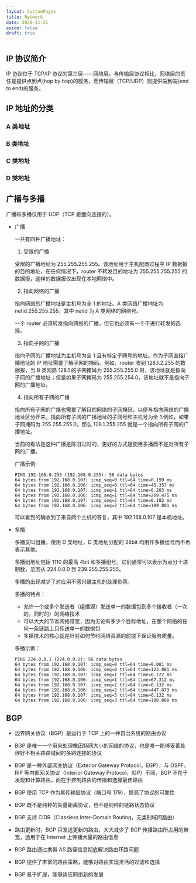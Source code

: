 ```yaml
---
layout: CustomPages
title: Network
date: 2020-11-21
aside: false
draft: true
---
```


## IP 协议简介

IP 协议位于 TCP/IP 协议的第三层——网络层。与传输层协议相比，网络层的责任是提供点到点(hop by hop)的服务，而传输层（TCP/UDP）则提供端到端(end to end)的服务。

## IP 地址的分类

### A 类地址

### B 类地址

### C 类地址

### D 类地址

## 广播与多播

广播和多播仅用于 UDP（TCP 是面向连接的）。

- 广播

  一共有四种广播地址：

  1. 受限的广播

  受限的广播地址为 255.255.255.255。该地址用于主机配置过程中 IP 数据报的目的地址，在任何情况下，router 不转发目的地址为 255.255.255.255 的数据报，这样的数据报仅出现在本地网络中。

  2. 指向网络的广播

  指向网络的广播地址是主机号为全 1 的地址。A 类网络广播地址为 netid.255.255.255，其中 netid 为 A 类网络的网络号。

  一个 router 必须转发指向网络的广播，但它也必须有一个不进行转发的选择。

  3. 指向子网的广播

  指向子网的广播地址为主机号为全 1 且有特定子网号的地址。作为子网直接广播地址的 IP 地址需要了解子网的掩码。例如，router 收到 128.1.2.255 的数据报，当 B 类网路 128.1 的子网掩码为 255.255.255.0 时，该地址就是指向子网的广播地址；但是如果子网掩码为 255.255.254.0，该地址就不是指向子网的广播地址。

  4. 指向所有子网的广播

  指向所有子网的广播也需要了解目的网络的子网掩码，以便与指向网络的广播地址区分开来。指向所有子网的广播地址的子网号和主机号为全 1.例如，如果子网掩码为 255.255.255.0，那么 128.1.255.255 就是一个指向所有子网的广播地址。

  当前的看法是这种广播是陈旧过时的，更好的方式是使用多播而不是对所有子网的广播。

  广播示例:

  ```
  PING 192.168.0.255 (192.168.0.255): 56 data bytes
  64 bytes from 192.168.0.107: icmp_seq=0 ttl=64 time=0.199 ms
  64 bytes from 192.168.0.106: icmp_seq=0 ttl=64 time=45.357 ms
  64 bytes from 192.168.0.107: icmp_seq=1 ttl=64 time=0.203 ms
  64 bytes from 192.168.0.106: icmp_seq=1 ttl=64 time=269.475 ms
  64 bytes from 192.168.0.107: icmp_seq=2 ttl=64 time=0.102 ms
  64 bytes from 192.168.0.106: icmp_seq=2 ttl=64 time=189.881 ms
  ```

  可以看到的确收到了来自两个主机的答复，其中 192.168.0.107 是本机地址。

- 多播

  多播又叫组播，使用 D 类地址，D 类地址分配的 28bit 均用作多播组号而不再表示其他。

  多播组地址包括 1110 的最高 4bit 和多播组号。它们通常可以表示为点分十进制数，范围从 224.0.0.0 到 239.255.255.255。

  多播的出现减少了对应用不感兴趣主机的处理负荷。

  多播的特点：

  - 允许一个或多个发送者（组播源）发送单一的数据包到多个接收者（一次的，同时的）的网络技术
  - 可以大大的节省网络带宽，因为无论有多少个目标地址，在整个网络的任何一条链路上只传送单一的数据包
  - 多播技术的核心就是针对如何节约网络资源的前提下保证服务质量。

  多播示例：

  ```
  PING 224.0.0.1 (224.0.0.1): 56 data bytes
  64 bytes from 192.168.0.107: icmp_seq=0 ttl=64 time=0.081 ms
  64 bytes from 192.168.0.106: icmp_seq=0 ttl=64 time=123.081 ms
  64 bytes from 192.168.0.107: icmp_seq=1 ttl=64 time=0.122 ms
  64 bytes from 192.168.0.106: icmp_seq=1 ttl=64 time=67.312 ms
  64 bytes from 192.168.0.107: icmp_seq=2 ttl=64 time=0.132 ms
  64 bytes from 192.168.0.106: icmp_seq=2 ttl=64 time=447.073 ms
  64 bytes from 192.168.0.107: icmp_seq=3 ttl=64 time=0.132 ms
  64 bytes from 192.168.0.106: icmp_seq=3 ttl=64 time=188.800 ms
  ```

## BGP

- 边界网关协议（BGP）是运行于 TCP 上的一种自治系统的路由协议

- BGP 是唯一一个用来处理像因特网大小的网络的协议，也是唯一能够妥善处理好不相关路由域间的多路连接的协议

- BGP 是一种外部网关协议（Exterior Gateway Protocol，EGP），与 OSPF、RIP 等内部网关协议（Interior Gateway Protocol，IGP）不同，BGP 不在于发现和计算路由，而在于控制路由的传播和选择最佳路由

- BGP 使用 TCP 作为其传输层协议（端口号 179），提高了协议的可靠性

- BGP 既不是纯粹的矢量距离协议，也不是纯粹的链路状态协议

- BGP 支持 CIDR（Classless Inter-Domain Routing，无类别域间路由）

- 路由更新时，BGP 只发送更新的路由，大大减少了 BGP 传播路由所占用的带宽，适用于在 Internet 上传播大量的路由信息

- BGP 路由通过携带 AS 路径信息彻底解决路由环路问题

- BGP 提供了丰富的路由策略，能够对路由实现灵活的过滤和选择

- BGP 易于扩展，能够适应网络新的发展
